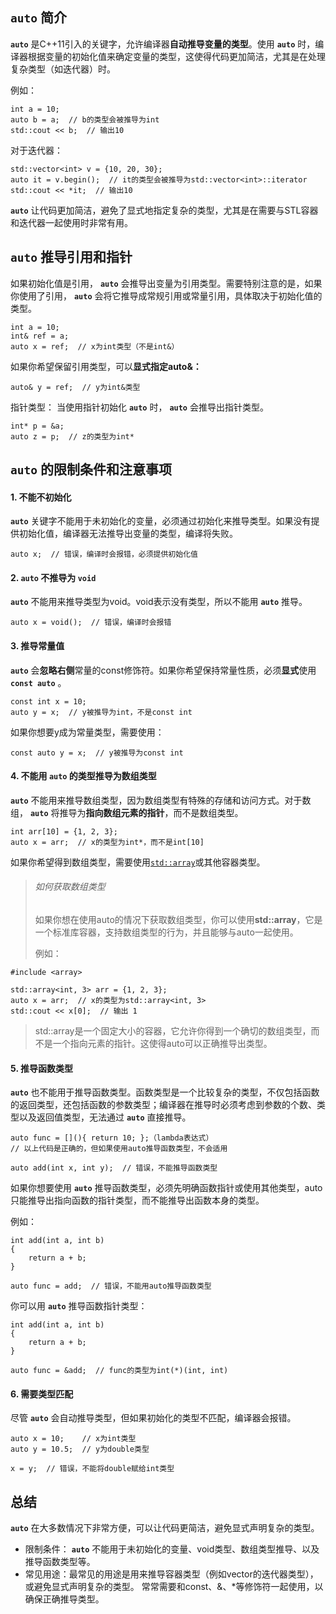 ## **`auto`** 简介
 **`auto`** 是C++11引入的关键字，允许编译器**自动推导变量的类型**。使用 **`auto`** 时，编译器根据变量的初始化值来确定变量的类型，这使得代码更加简洁，尤其是在处理复杂类型（如迭代器）时。

例如：

    int a = 10;
    auto b = a;  // b的类型会被推导为int
    std::cout << b;  // 输出10

对于迭代器：

    std::vector<int> v = {10, 20, 30};
    auto it = v.begin();  // it的类型会被推导为std::vector<int>::iterator
    std::cout << *it;  // 输出10

 **`auto`** 让代码更加简洁，避免了显式地指定复杂的类型，尤其是在需要与STL容器和迭代器一起使用时非常有用。

## **`auto`** 推导引用和指针
如果初始化值是引用， **`auto`** 会推导出变量为引用类型。需要特别注意的是，如果你使用了引用， **`auto`** 会将它推导成常规引用或常量引用，具体取决于初始化值的类型。

    int a = 10;
    int& ref = a;
    auto x = ref;  // x为int类型（不是int&）

如果你希望保留引用类型，可以**显式指定auto&：**


    auto& y = ref;  // y为int&类型

指针类型： 当使用指针初始化 **`auto`** 时， **`auto`** 会推导出指针类型。


    int* p = &a;
    auto z = p;  // z的类型为int*

## **`auto`** 的限制条件和注意事项
#### 1. 不能不初始化
 **`auto`** 关键字不能用于未初始化的变量，必须通过初始化来推导类型。如果没有提供初始化值，编译器无法推导出变量的类型，编译将失败。

    auto x;  // 错误，编译时会报错，必须提供初始化值

#### 2.  **`auto`** 不推导为 **`void`**
 **`auto`** 不能用来推导类型为void。void表示没有类型，所以不能用 **`auto`** 推导。

    auto x = void();  // 错误，编译时会报错

#### 3. 推导常量值
 **`auto`** 会**忽略右侧**常量的const修饰符。如果你希望保持常量性质，必须**显式**使用 **`const auto`** 。

    const int x = 10;
    auto y = x;  // y被推导为int，不是const int

如果你想要y成为常量类型，需要使用：

    const auto y = x;  // y被推导为const int

#### 4. 不能用 **`auto`** 的类型推导为数组类型
 **`auto`** 不能用来推导数组类型，因为数组类型有特殊的存储和访问方式。对于数组， **`auto`** 将推导为**指向数组元素的指针**，而不是数组类型。


    int arr[10] = {1, 2, 3};
    auto x = arr;  // x的类型为int*，而不是int[10]

如果你希望得到数组类型，需要使用[`std::array`](https://github.com/EthanQC/my-learning-record/blob/main/cpp/STL/array.md)或其他容器类型。

>###### 如何获取数组类型
>如果你想在使用auto的情况下获取数组类型，你可以使用**std::array**，它是一个标准库容器，支持数组类型的行为，并且能够与auto一起使用。
>
>例如：

    #include <array>

    std::array<int, 3> arr = {1, 2, 3};
    auto x = arr;  // x的类型为std::array<int, 3>
    std::cout << x[0];  // 输出 1
    
>std::array是一个固定大小的容器，它允许你得到一个确切的数组类型，而不是一个指向元素的指针。这使得auto可以正确推导出类型。

#### 5. 推导函数类型
 **`auto`** 也不能用于推导函数类型。函数类型是一个比较复杂的类型，不仅包括函数的返回类型，还包括函数的参数类型；编译器在推导时必须考虑到参数的个数、类型以及返回值类型，无法通过 **`auto`** 直接推导。


    auto func = [](){ return 10; };（lambda表达式）
    // 以上代码是正确的，但如果使用auto推导函数类型，不会适用

    auto add(int x, int y);  // 错误，不能推导函数类型

如果你想要使用 **`auto`** 推导函数类型，必须先明确函数指针或使用其他类型，auto只能推导出指向函数的指针类型，而不能推导出函数本身的类型。

例如：

    int add(int a, int b)
    {
        return a + b;
    }

    auto func = add;  // 错误，不能用auto推导函数类型

你可以用 **`auto`** 推导函数指针类型：

    int add(int a, int b)
    {
        return a + b;
    }

    auto func = &add;  // func的类型为int(*)(int, int)

>
>
>

#### 6. 需要类型匹配
尽管 **`auto`** 会自动推导类型，但如果初始化的类型不匹配，编译器会报错。

    auto x = 10;    // x为int类型
    auto y = 10.5;  // y为double类型

    x = y;  // 错误，不能将double赋给int类型

## 总结
 **`auto`** 在大多数情况下非常方便，可以让代码更简洁，避免显式声明复杂的类型。

* 限制条件： **`auto`** 不能用于未初始化的变量、void类型、数组类型推导、以及推导函数类型等。
* 常见用途：最常见的用途是用来推导容器类型（例如vector的迭代器类型），或避免显式声明复杂的类型。
常常需要和const、&、*等修饰符一起使用，以确保正确推导类型。